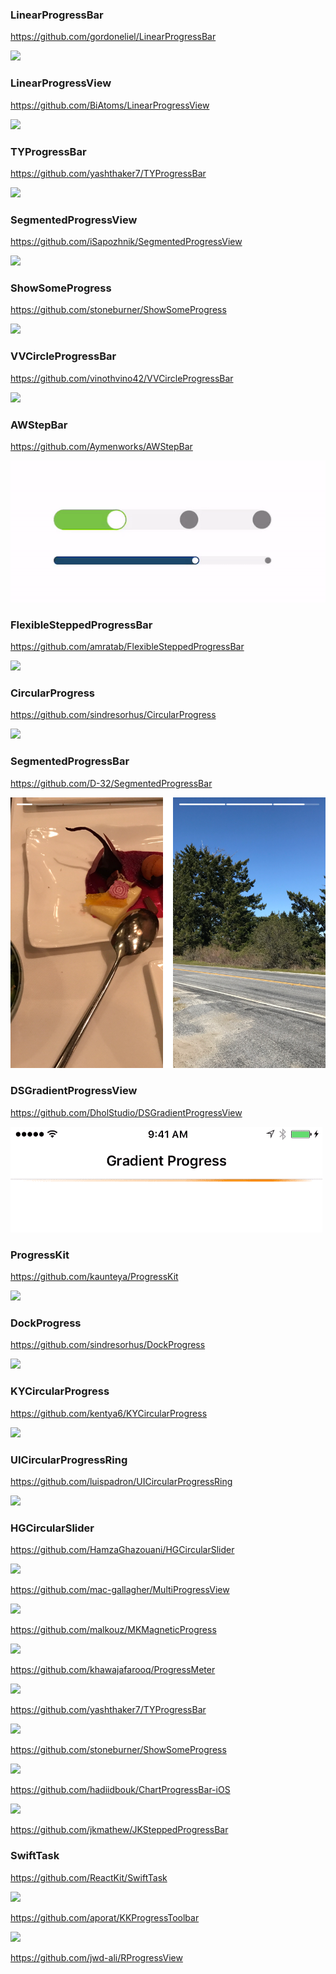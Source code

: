 ### LinearProgressBar

https://github.com/gordoneliel/LinearProgressBar

![](https://github.com/gordoneliel/LinearProgressBar/raw/master/Promotional_images/Hero3.png)

### LinearProgressView

https://github.com/BiAtoms/LinearProgressView

![](https://github.com/BiAtoms/LinearProgressView/raw/master/Screenshots/demo.gif)

### TYProgressBar

https://github.com/yashthaker7/TYProgressBar

![](https://github.com/yashthaker7/TYProgressBar/raw/master/ScreenShot/TYProgressBar.gif)

### SegmentedProgressView

https://github.com/iSapozhnik/SegmentedProgressView

![](https://github.com/iSapozhnik/SegmentedProgressView/raw/master/Resources/img.png)

### ShowSomeProgress

https://github.com/stoneburner/ShowSomeProgress

![](https://github.com/stoneburner/ShowSomeProgress/raw/master/graphics/ProgressCircleDisplay.gif)

### VVCircleProgressBar

https://github.com/vinothvino42/VVCircleProgressBar

![](https://github.com/vinothvino42/VVCircleProgressBar/raw/master/Preview/VVCircleProgressBar1.png)

### AWStepBar

https://github.com/Aymenworks/AWStepBar

![](https://github.com/Aymenworks/AWStepBar/raw/master/AWStepBar.gif)

### FlexibleSteppedProgressBar

https://github.com/amratab/FlexibleSteppedProgressBar

![](https://github.com/amratab/FlexibleSteppedProgressBar/raw/master/FlexibleGreenThemeDemo.gif)

### CircularProgress

https://github.com/sindresorhus/CircularProgress

![](https://github.com/sindresorhus/CircularProgress/raw/master/screenshot.gif)

### SegmentedProgressBar

https://github.com/D-32/SegmentedProgressBar

![](https://github.com/D-32/SegmentedProgressBar/raw/master/screenshot.png)

### DSGradientProgressView

https://github.com/DholStudio/DSGradientProgressView

![](https://github.com/DholStudio/DSGradientProgressView/raw/master/animation.gif)

### ProgressKit

https://github.com/kaunteya/ProgressKit

![](https://github.com/kaunteya/ProgressKit/raw/master/Images/Spinner.gif)

### DockProgress

https://github.com/sindresorhus/DockProgress

![](https://github.com/sindresorhus/DockProgress/raw/master/screenshot.gif)

### KYCircularProgress

https://github.com/kentya6/KYCircularProgress

![](https://raw.githubusercontent.com/kentya6/KYCircularProgress/gh-pages/demo.gif)

### UICircularProgressRing

https://github.com/luispadron/UICircularProgressRing

![](https://raw.githubusercontent.com/luispadron/UICircularProgressRing/master/.github/demo.gif)

### HGCircularSlider

https://github.com/HamzaGhazouani/HGCircularSlider

![](https://github.com/HamzaGhazouani/HGCircularSlider/raw/master/Screenshots/Bedtime.gif)

https://github.com/mac-gallagher/MultiProgressView

![](https://raw.githubusercontent.com/mac-gallagher/MultiProgressView/master/Images/example2.gif)

https://github.com/malkouz/MKMagneticProgress

![](https://github.com/malkouz/MKMagneticProgress/raw/master/demo.gif)

https://github.com/khawajafarooq/ProgressMeter

![](https://github.com/khawajafarooq/ProgressMeter/raw/master/screens/steps_example.png)

https://github.com/yashthaker7/TYProgressBar

![](https://github.com/yashthaker7/TYProgressBar/raw/master/ScreenShot/TYProgressBar.gif)

https://github.com/stoneburner/ShowSomeProgress

![](https://github.com/stoneburner/ShowSomeProgress/raw/master/graphics/ProgressCircleDisplay.gif)

https://github.com/hadiidbouk/ChartProgressBar-iOS

![](https://camo.githubusercontent.com/104f4fa7112896416eae6e3939fe0655fcc45d15/68747470733a2f2f692e696d6775722e636f6d2f624d42343966612e706e67)

https://github.com/jkmathew/JKSteppedProgressBar

### SwiftTask

https://github.com/ReactKit/SwiftTask

![](https://github.com/ReactKit/SwiftTask/raw/swift/4.0/Screenshots/diagram.png)

https://github.com/aporat/KKProgressToolbar

![](https://github.com/aporat/KKProgressToolbar/raw/master/screenshots/ipad-1.png)

https://github.com/jwd-ali/RProgressView
